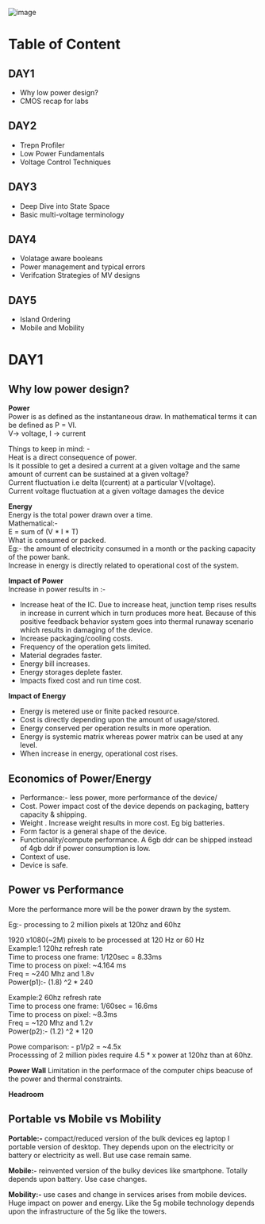 ![image](https://www.vlsisystemdesign.com/wp-content/uploads/2021/07/Flyerlatest-2048x686.png)
# Table of Content
## DAY1
* Why low power design?  
* CMOS recap for labs   
## DAY2
* Trepn Profiler   
* Low Power Fundamentals   
* Voltage Control Techniques   
## DAY3
* Deep Dive into State Space     
* Basic multi-voltage terminology    
## DAY4
* Volatage aware booleans    
* Power management and typical errors    
* Verifcation Strategies of MV designs     
## DAY5
* Island Ordering    
* Mobile and Mobility   

# DAY1

## Why low power design?

**Power**   
Power is as defined as the instantaneous draw. In mathematical terms it can be defined as P = VI.   
V-> voltage, I -> current     

Things to keep in mind: -    
Heat is a direct consequence of power.  
Is it possible to get a desired a current at a given voltage and the same amount of current can be sustained at a given voltage?    
Current fluctuation i.e delta I(current) at a particular V(voltage).      
Current voltage fluctuation at a given voltage damages the device           

**Energy**   
Energy is the total power drawn over a time.   
Mathematical:-  
E = sum of (V * I * T)     
What is consumed or packed.      
Eg:- the amount of electricity consumed in a month or the packing capacity of the power bank.       
Increase in energy is directly related to operational cost of the system.  

**Impact of Power**     
Increase in power results in :-     
* Increase heat of the IC. Due to increase heat, junction temp rises results in increase in current which in turn produces more heat. Because of this positive feedback behavior system goes into thermal runaway scenario which results in damaging of the device.       
* Increase packaging/cooling costs.      
* Frequency of the operation gets limited.     
* Material degrades faster.                 
* Energy bill increases.                
* Energy storages deplete faster.               
* Impacts fixed cost and run time cost.            

**Impact of Energy**             
* Energy is metered use or finite packed resource.              
* Cost is directly depending upon the amount of usage/stored.             
* Energy conserved per operation results in more operation.                
* Energy is systemic matrix whereas power matrix can be used at any level.           
* When increase in energy, operational cost rises.          

## Economics of Power/Energy
* Performance:- less power, more performance of the device/
* Cost. Power impact cost of the device depends on packaging, battery capacity & shipping.
* Weight . Increase weight results in more cost. Eg big batteries.
* Form factor is a general shape of the device.
* Functionality/compute performance. A 6gb ddr can be shipped instead of 4gb ddr if power consumption is low.
* Context of use.
* Device is safe.

## Power vs Performance
More the performance more will be the power drawn by the system.    

Eg:- processing to 2 million pixels at 120hz and 60hz             

1920 x1080(~2M) pixels to be processed at 120 Hz or 60 Hz               
Example:1 120hz refresh rate                
Time to process one frame: 1/120sec = 8.33ms                    
Time to process on pixel: ~4.164 ms                     
Freq = ~240 Mhz and 1.8v                      
Power(p1):- (1.8) ^2 * 240                
 
Example:2 60hz refresh rate                   
Time to process one frame: 1/60sec = 16.6ms                         
Time to process on pixel: ~8.3ms                         
Freq = ~120 Mhz and 1.2v                        
Power(p2):- (1.2) ^2 * 120                        

Powe comparison: - p1/p2 = ~4.5x                   
Processsing of 2 million pixles require 4.5 * x power at 120hz than at 60hz.           


**Power Wall**
Limitation in the performace of the computer chips beacuse of the power and thermal constraints.

**Headroom**

## Portable vs Mobile vs Mobility

**Portable:-** compact/reduced version of the bulk devices eg laptop I portable version of desktop. They depends upon on the electricity or battery or electricity as well. But use case remain same.

**Mobile:-** reinvented version of the bulky devices like smartphone. Totally depends upon battery. Use case changes.    

**Mobility:-** use cases and change in services arises from mobile devices. Huge impact on power and energy. Like the 5g mobile technology depends upon the infrastructure of the 5g like the towers.   



